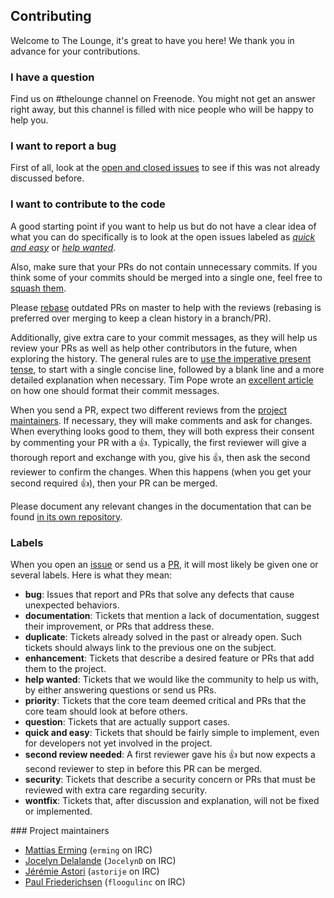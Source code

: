 ## Contributing

Welcome to The Lounge, it's great to have you here! We thank you in advance for
your contributions.

### I have a question

Find us on #thelounge channel on Freenode. You might not get an answer right
away, but this channel is filled with nice people who will be happy to help you.

### I want to report a bug

First of all, look at the
[open and closed issues](https://github.com/thelounge/lounge/issues?q=is%3Aissue)
to see if this was not already discussed before.

### I want to contribute to the code

A good starting point if you want to help us but do not have a clear idea of
what you can do specifically is to
look at the open issues labeled as [*quick and
easy*](https://github.com/thelounge/lounge/issues?q=is%3Aopen+is%3Aissue+label%3Abug+label%3A%22quick+and+easy%22)
or [*help
wanted*](https://github.com/thelounge/lounge/issues?q=is%3Aopen+is%3Aissue+label%3Abug+label%3A%22help+wanted%22).

Also, make sure that your PRs do not contain unnecessary commits. If you think
some of your commits should be merged into a single one, feel free to [squash
them](https://git-scm.com/book/en/v2/Git-Tools-Rewriting-History).

Please [rebase](https://git-scm.com/book/en/v2/Git-Branching-Rebasing) outdated
PRs on master to help with the reviews (rebasing is preferred over merging to
keep a clean history in a branch/PR).

Additionally, give extra care to your commit messages, as they will help us
review your PRs as well as help other contributors in the future, when exploring
the history. The general rules are to [use the imperative present
tense](https://git-scm.com/book/ch5-2.html#Commit-Guidelines), to start with a
single concise line, followed by a blank line and a more detailed explanation
when necessary. Tim Pope wrote an [excellent
article](http://tbaggery.com/2008/04/19/a-note-about-git-commit-messages.html)
on how one should format their commit messages.

When you send a PR, expect two different reviews from the [project
maintainers](https://github.com/thelounge/lounge/blob/master/CONTRIBUTING.md#project-maintainers).
If necessary, they will make comments and ask for changes. When everything looks
good to them, they will both express their consent by commenting your PR with a
:+1:. Typically, the first reviewer will give a thorough report and exchange
with you, give his :+1:, then ask the second reviewer to confirm the changes.
When this happens (when you get your second required :+1:), then your PR can be
merged.

Please document any relevant changes in the documentation that can be found
[in its own repository](https://github.com/thelounge/thelounge.github.io).

### Labels

When you open an [issue](https://github.com/thelounge/lounge/issues) or send us
a [PR](https://github.com/thelounge/lounge/pulls), it will most likely be given
one or several labels. Here is what they mean:

- **bug**: Issues that report and PRs that solve any defects that cause
  unexpected behaviors.
- **documentation**: Tickets that mention a lack of documentation, suggest their
  improvement, or PRs that address these.
- **duplicate**: Tickets already solved in the past or already open. Such
  tickets should always link to the previous one on the subject.
- **enhancement**: Tickets that describe a desired feature or PRs that add them
  to the project.
- **help wanted**: Tickets that we would like the community to help us with, by
  either answering questions or send us PRs.
- **priority**: Tickets that the core team deemed critical and PRs that the core
  team should look at before others.
- **question**: Tickets that are actually support cases.
- **quick and easy**: Tickets that should be fairly simple to implement, even
  for developers not yet involved in the project.
- **second review needed**: A first reviewer gave his :+1: but now expects a
  second reviewer to step in before this PR can be merged.
- **security**: Tickets that describe a security concern or PRs that must be
  reviewed with extra care regarding security.
- **wontfix**: Tickets that, after discussion and explanation, will not be fixed
  or implemented.

### Project maintainers

- [Mattias Erming](https://github.com/erming) (`erming` on IRC)
- [Jocelyn Delalande](https://github.com/JocelynDelalande) (`JocelynD` on IRC)
- [Jérémie Astori](https://github.com/astorije) (`astorije` on IRC)
- [Paul Friederichsen](https://github.com/floogulinc) (`floogulinc` on IRC)
